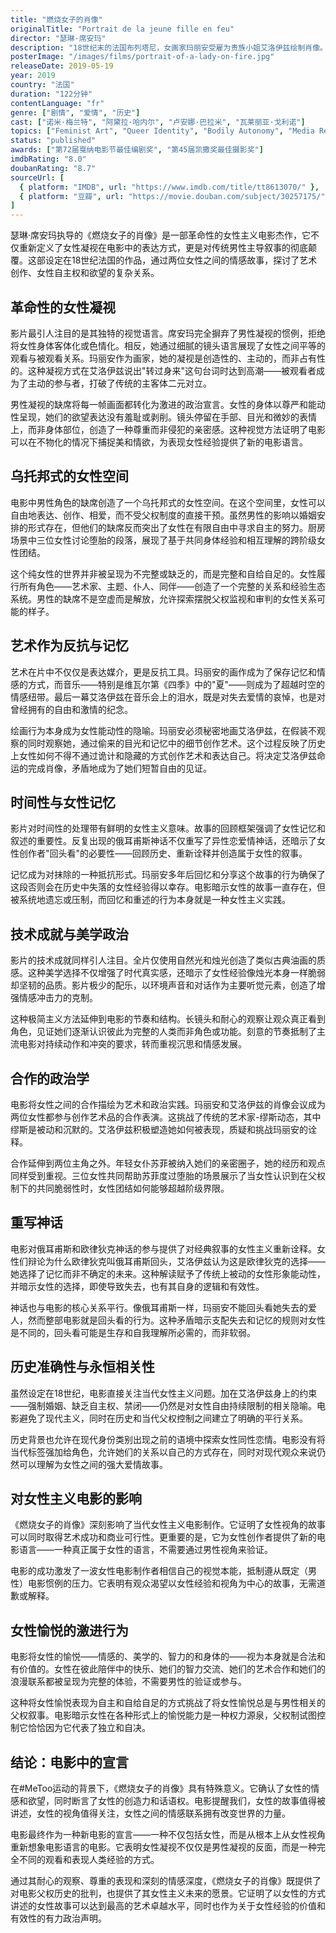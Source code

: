 ```yaml
---
title: "燃烧女子的肖像"
originalTitle: "Portrait de la jeune fille en feu"
director: "瑟琳·席安玛"
description: "18世纪末的法国布列塔尼，女画家玛丽安受雇为贵族小姐艾洛伊兹绘制肖像。这幅肖像将决定艾洛伊兹的婚姻，但她拒绝配合。在相处的过程中，两人逐渐产生了深刻而隐秘的情感联系。"
posterImage: "/images/films/portrait-of-a-lady-on-fire.jpg"
releaseDate: 2019-05-19
year: 2019
country: "法国"
duration: "122分钟"
contentLanguage: "fr"
genre: ["剧情", "爱情", "历史"]
cast: ["诺米·梅兰特", "阿黛拉·哈内尔", "卢安娜·巴拉米", "瓦莱丽亚·戈利诺"]
topics: ["Feminist Art", "Queer Identity", "Bodily Autonomy", "Media Representation Critique", "Female Friendship"]
status: "published"
awards: ["第72届戛纳电影节最佳编剧奖", "第45届凯撒奖最佳摄影奖"]
imdbRating: "8.0"
doubanRating: "8.7"
sourceUrl: [
  { platform: "IMDB", url: "https://www.imdb.com/title/tt8613070/" },
  { platform: "豆瓣", url: "https://movie.douban.com/subject/30257175/" }
]
---
```


瑟琳·席安玛执导的《燃烧女子的肖像》是一部革命性的女性主义电影杰作，它不仅重新定义了女性凝视在电影中的表达方式，更是对传统男性主导叙事的彻底颠覆。这部设定在18世纪法国的作品，通过两位女性之间的情感故事，探讨了艺术创作、女性自主权和欲望的复杂关系。

## 革命性的女性凝视

影片最引人注目的是其独特的视觉语言。席安玛完全摒弃了男性凝视的惯例，拒绝将女性身体客体化或色情化。相反，她通过细腻的镜头语言展现了女性之间平等的观看与被观看关系。玛丽安作为画家，她的凝视是创造性的、主动的，而非占有性的。这种凝视方式在艾洛伊兹说出"转过身来"这句台词时达到高潮——被观看者成为了主动的参与者，打破了传统的主客体二元对立。

男性凝视的缺席将每一帧画面都转化为激进的政治宣言。女性的身体以尊严和能动性呈现，她们的欲望表达没有羞耻或剥削。镜头停留在手部、目光和微妙的表情上，而非身体部位，创造了一种尊重而非侵犯的亲密感。这种视觉方法证明了电影可以在不物化的情况下捕捉美和情欲，为表现女性经验提供了新的电影语言。

## 乌托邦式的女性空间

电影中男性角色的缺席创造了一个乌托邦式的女性空间。在这个空间里，女性可以自由地表达、创作、相爱，而不受父权制度的直接干预。虽然男性的影响以婚姻安排的形式存在，但他们的缺席反而突出了女性在有限自由中寻求自主的努力。厨房场景中三位女性讨论堕胎的段落，展现了基于共同身体经验和相互理解的跨阶级女性团结。

这个纯女性的世界并非被呈现为不完整或缺乏的，而是完整和自给自足的。女性履行所有角色——艺术家、主题、仆人、同伴——创造了一个完整的关系和经验生态系统。男性的缺席不是空虚而是解放，允许探索摆脱父权监视和审判的女性关系可能的样子。

## 艺术作为反抗与记忆

艺术在片中不仅仅是表达媒介，更是反抗工具。玛丽安的画作成为了保存记忆和情感的方式，而音乐——特别是维瓦尔第《四季》中的"夏"——则成为了超越时空的情感纽带。最后一幕艾洛伊兹在音乐会上的泪水，既是对失去爱情的哀悼，也是对曾经拥有的自由和激情的纪念。

绘画行为本身成为女性能动性的隐喻。玛丽安必须秘密地画艾洛伊兹，在假装不观察的同时观察她，通过偷来的目光和记忆中的细节创作艺术。这个过程反映了历史上女性如何不得不通过诡计和隐藏的方式创作艺术和表达自己。将决定艾洛伊兹命运的完成肖像，矛盾地成为了她们短暂自由的见证。

## 时间性与女性记忆

影片对时间性的处理带有鲜明的女性主义意味。故事的回顾框架强调了女性记忆和叙述的重要性。反复出现的俄耳甫斯神话不仅重写了异性恋爱情神话，还暗示了女性创作者"回头看"的必要性——回顾历史、重新诠释并创造属于女性的叙事。

记忆成为对抹除的一种抵抗形式。玛丽安多年后回忆和分享这个故事的行为确保了这段否则会在历史中失落的女性经验得以幸存。电影暗示女性的故事一直存在，但被系统地遗忘或压制，而回忆和重述的行为本身就是一种女性主义实践。

## 技术成就与美学政治

影片的技术成就同样引人注目。全片仅使用自然光和烛光创造了类似古典油画的质感。这种美学选择不仅增强了时代真实感，还暗示了女性经验像烛光本身一样脆弱却坚韧的品质。影片极少的配乐，以环境声音和对话作为主要听觉元素，创造了增强情感冲击力的克制。

这种极简主义方法延伸到电影的节奏和结构。长镜头和耐心的观察让观众真正看到角色，见证她们逐渐认识彼此为完整的人类而非角色或功能。刻意的节奏抵制了主流电影对持续动作和冲突的要求，转而重视沉思和情感发展。

## 合作的政治学

电影将女性之间的合作描绘为艺术和政治实践。玛丽安和艾洛伊兹的肖像会议成为两位女性都参与创作艺术品的合作表演。这挑战了传统的艺术家-缪斯动态，其中缪斯是被动和沉默的。艾洛伊兹积极塑造她如何被表现，质疑和挑战玛丽安的诠释。

合作延伸到两位主角之外。年轻女仆苏菲被纳入她们的亲密圈子，她的经历和观点同样受到重视。三位女性共同帮助苏菲度过堕胎的场景展示了当女性认识到在父权制下的共同脆弱性时，女性团结如何能够超越阶级界限。

## 重写神话

电影对俄耳甫斯和欧律狄克神话的参与提供了对经典叙事的女性主义重新诠释。女性们辩论为什么欧律狄克叫俄耳甫斯回头，艾洛伊兹认为这是欧律狄克的选择——她选择了记忆而非不确定的未来。这种解读赋予了传统上被动的女性形象能动性，并暗示女性的选择，即使导致失去，也有其自身的逻辑和有效性。

神话也与电影的核心关系平行。像俄耳甫斯一样，玛丽安不能回头看她失去的爱人，然而整部电影就是回头看的行为。这种矛盾暗示支配失去和记忆的规则对女性是不同的，回头看可能是生存和自我理解所必需的，而非软弱。

## 历史准确性与永恒相关性

虽然设定在18世纪，电影直接关注当代女性主义问题。加在艾洛伊兹身上的约束——强制婚姻、缺乏自主权、禁闭——仍然是对女性自由持续限制的相关隐喻。电影避免了现代主义，同时在历史和当代父权控制之间建立了明确的平行关系。

历史背景也允许在现代身份类别出现之前的语境中探索女性同性恋情。电影没有将当代标签强加给角色，允许她们的关系以自己的方式存在，同时对现代观众来说仍然可以理解为女性之间的强大爱情故事。

## 对女性主义电影的影响

《燃烧女子的肖像》深刻影响了当代女性主义电影制作。它证明了女性视角的故事可以同时取得艺术成功和商业可行性。更重要的是，它为女性创作者提供了新的电影语言——一种真正属于女性的语言，不需要通过男性视角来验证。

电影的成功激发了一波女性电影制作者相信自己的视觉本能，抵制遵从既定（男性）电影惯例的压力。它表明有观众渴望以女性经验和视角为中心的故事，无需道歉或解释。

## 女性愉悦的激进行为

电影将女性的愉悦——情感的、美学的、智力的和身体的——视为本身就是合法和有价值的。女性在彼此陪伴中的快乐、她们的智力交流、她们的艺术合作和她们的浪漫联系都被呈现为完整的体验，不需要男性的验证或参与。

这种将女性愉悦表现为自主和自给自足的方式挑战了将女性愉悦总是与男性相关的父权叙事。电影暗示女性在各种形式上的愉悦能力是一种权力源泉，父权制试图控制它恰恰因为它代表了独立和自决。

## 结论：电影中的宣言

在#MeToo运动的背景下，《燃烧女子的肖像》具有特殊意义。它确认了女性的情感和欲望，同时断言了女性的创造力和话语权。电影提醒我们，女性的故事值得被讲述，女性的视角值得关注，女性之间的情感联系拥有改变世界的力量。

电影最终作为一种新电影的宣言——一种不仅包括女性，而是从根本上从女性视角重新想象电影语言的电影。它表明女性凝视不仅仅是男性凝视的反面，而是一种完全不同的观看和表现人类经验的方式。

通过其耐心的观察、尊重的表现和深刻的情感深度，《燃烧女子的肖像》既提供了对电影父权历史的批判，也提供了其女性主义未来的愿景。它证明了以女性的方式讲述的女性故事可以达到最高的艺术卓越水平，同时也作为关于女性经验的价值和有效性的有力政治声明。